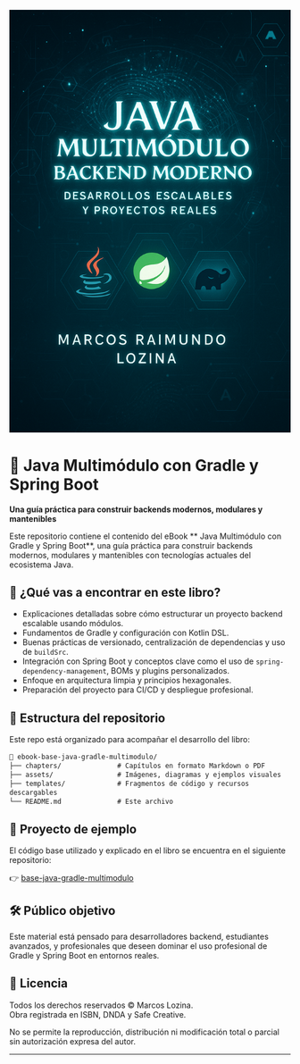 ![Portada](es/images/portada2.png)
# 📘 Java Multimódulo con Gradle y Spring Boot

**Una guía práctica para construir backends modernos, modulares y mantenibles**

Este repositorio contiene el contenido del eBook ** Java Multimódulo con Gradle y Spring Boot**, una guía práctica para construir backends modernos, modulares y mantenibles con tecnologías actuales del ecosistema Java.

## 🧱 ¿Qué vas a encontrar en este libro?

- Explicaciones detalladas sobre cómo estructurar un proyecto backend escalable usando módulos.
- Fundamentos de Gradle y configuración con Kotlin DSL.
- Buenas prácticas de versionado, centralización de dependencias y uso de `buildSrc`.
- Integración con Spring Boot y conceptos clave como el uso de `spring-dependency-management`, BOMs y plugins personalizados.
- Enfoque en arquitectura limpia y principios hexagonales.
- Preparación del proyecto para CI/CD y despliegue profesional.

## 📂 Estructura del repositorio

Este repo está organizado para acompañar el desarrollo del libro:

```
📘 ebook-base-java-gradle-multimodulo/
├── chapters/              # Capítulos en formato Markdown o PDF
├── assets/                # Imágenes, diagramas y ejemplos visuales
├── templates/             # Fragmentos de código y recursos descargables
└── README.md              # Este archivo
```

## 🔗 Proyecto de ejemplo

El código base utilizado y explicado en el libro se encuentra en el siguiente repositorio:

👉 [base-java-gradle-multimodulo](https://github.com/marcoslozina/base-java-gradle-multimodulo)

## 🛠 Público objetivo

Este material está pensado para desarrolladores backend, estudiantes avanzados, y profesionales que deseen dominar el uso profesional de Gradle y Spring Boot en entornos reales.

## 📜 Licencia

Todos los derechos reservados © Marcos Lozina.  
Obra registrada en ISBN, DNDA y Safe Creative.

No se permite la reproducción, distribución ni modificación total o parcial sin autorización expresa del autor.

---

